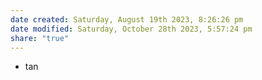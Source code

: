 ```yaml
---
date created: Saturday, August 19th 2023, 8:26:26 pm
date modified: Saturday, October 28th 2023, 5:57:24 pm
share: "true"
---
```

- tan